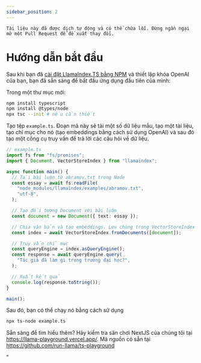 ```yaml
---
sidebar_position: 2
---
```


`Tài liệu này đã được dịch tự động và có thể chứa lỗi. Đừng ngần ngại mở một Pull Request để đề xuất thay đổi.`

# Hướng dẫn bắt đầu

Sau khi bạn đã [cài đặt LlamaIndex.TS bằng NPM](installation) và thiết lập khóa OpenAI của bạn, bạn đã sẵn sàng để bắt đầu ứng dụng đầu tiên của mình:

Trong một thư mục mới:

```bash npm2yarn
npm install typescript
npm install @types/node
npx tsc --init # nếu cần thiết
```

Tạo tệp `example.ts`. Đoạn mã này sẽ tải một số dữ liệu mẫu, tạo một tài liệu, tạo chỉ mục cho nó (tạo embeddings bằng cách sử dụng OpenAI) và sau đó tạo một công cụ truy vấn để trả lời các câu hỏi về dữ liệu.

```ts
// example.ts
import fs from "fs/promises";
import { Document, VectorStoreIndex } from "llamaindex";

async function main() {
  // Tải bài luận từ abramov.txt trong Node
  const essay = await fs.readFile(
    "node_modules/llamaindex/examples/abramov.txt",
    "utf-8",
  );

  // Tạo đối tượng Document với bài luận
  const document = new Document({ text: essay });

  // Chia văn bản và tạo embeddings. Lưu chúng trong VectorStoreIndex
  const index = await VectorStoreIndex.fromDocuments([document]);

  // Truy vấn chỉ mục
  const queryEngine = index.asQueryEngine();
  const response = await queryEngine.query(
    "Tác giả đã làm gì trong trường đại học?",
  );

  // Xuất kết quả
  console.log(response.toString());
}

main();
```

Sau đó, bạn có thể chạy nó bằng cách sử dụng

```bash
npx ts-node example.ts
```

Sẵn sàng để tìm hiểu thêm? Hãy kiểm tra sân chơi NextJS của chúng tôi tại https://llama-playground.vercel.app/. Mã nguồn có sẵn tại https://github.com/run-llama/ts-playground

"
